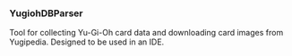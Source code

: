 ### YugiohDBParser
Tool for collecting Yu-Gi-Oh card data and downloading card images from Yugipedia. Designed to be used in an IDE.
